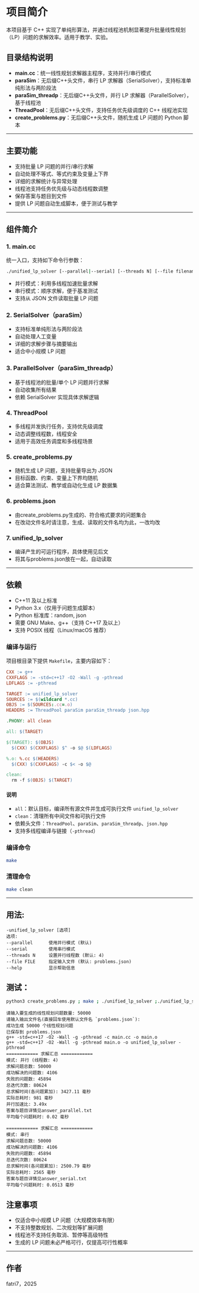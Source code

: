   # 项目简介

  本项目基于 C++ 实现了单纯形算法，并通过线程池机制显著提升批量线性规划（LP）问题的求解效率。适用于教学、实验。

  ## 目录结构说明

  
  - **main.cc**：统一线性规划求解器主程序，支持并行/串行模式
  - **paraSim**：无后缀C++头文件，串行 LP 求解器（SerialSolver），支持标准单纯形法与两阶段法
  - **paraSim_threadp**：无后缀C++头文件，并行 LP 求解器（ParallelSolver），基于线程池
  - **ThreadPool**：无后缀C++头文件，支持任务优先级调度的 C++ 线程池实现
  - **create_problems.py**：无后缀C++头文件，随机生成 LP 问题的 Python 脚本

  ---

  ## 主要功能

  - 支持批量 LP 问题的并行/串行求解
  - 自动处理不等式、等式约束及变量上下界
  - 详细的求解统计与异常处理
  - 线程池支持任务优先级与动态线程数调整
  - 保存答案与题目到文件
  - 提供 LP 问题自动生成脚本，便于测试与教学

  ---

  ## 组件简介

  ### 1. main.cc

  统一入口，支持如下命令行参数：

  ```sh
  ./unified_lp_solver [--parallel|--serial] [--threads N] [--file filename]
  ```

  - 并行模式：利用多线程加速批量求解
  - 串行模式：顺序求解，便于基准测试
  - 支持从 JSON 文件读取批量 LP 问题

  ### 2. SerialSolver（paraSim）

  - 支持标准单纯形法与两阶段法
  - 自动处理人工变量
  - 详细的求解步骤与摘要输出
  - 适合中小规模 LP 问题

  ### 3. ParallelSolver（paraSim_threadp）

  - 基于线程池的批量/单个 LP 问题并行求解
  - 自动收集所有结果
  - 依赖 SerialSolver 实现具体求解逻辑

  ### 4. ThreadPool

  - 多线程并发执行任务，支持优先级调度
  - 动态调整线程数，线程安全
  - 适用于高效任务调度和多线程场景

  ### 5. create_problems.py

  - 随机生成 LP 问题，支持批量导出为 JSON
  - 目标函数、约束、变量上下界均随机
  - 适合算法测试、教学或自动化生成 LP 数据集
  
  ### 6. problems.json

  - 由create_problems.py生成的、符合格式要求的问题集合
  - 在改动文件名时请注意，生成、读取的文件名均为此，一改均改

  ### 7. unified_lp_solver

  - 编译产生的可运行程序，具体使用见后文
  - 将其与problems.json放在一起，自动读取


  ---

  ## 依赖

  - C++11 及以上标准
  - Python 3.x（仅用于问题生成脚本）
  - Python 标准库：random, json
  - 需要 GNU Make、g++（支持 C++17 及以上）
  - 支持 POSIX 线程（Linux/macOS 推荐）

  ### 编译与运行

  项目根目录下提供 `Makefile`，主要内容如下：

  ```makefile
  CXX := g++
  CXXFLAGS := -std=c++17 -O2 -Wall -g -pthread
  LDFLAGS := -pthread

  TARGET := unified_lp_solver
  SOURCES := $(wildcard *.cc)
  OBJS := $(SOURCES:.cc=.o)
  HEADERS := ThreadPool paraSim paraSim_threadp json.hpp

  .PHONY: all clean

  all: $(TARGET)

  $(TARGET): $(OBJS)
    $(CXX) $(CXXFLAGS) $^ -o $@ $(LDFLAGS)

  %.o: %.cc $(HEADERS)
    $(CXX) $(CXXFLAGS) -c $< -o $@

  clean:
    rm -f $(OBJS) $(TARGET)
  ```

  #### 说明

  - `all`：默认目标，编译所有源文件并生成可执行文件 `unified_lp_solver`
  - `clean`：清理所有中间文件和可执行文件
  - 依赖头文件：`ThreadPool`、`paraSim`、`paraSim_threadp`、`json.hpp`
  - 支持多线程编译与链接（`-pthread`）

  ### 编译命令

  ```sh
  make
  ```

  ### 清理命令

  ```sh
  make clean
  ```
  ---
  ## 用法:
    -unified_lp_solver [选项]
    选项:
    --parallel      使用并行模式 (默认)
    --serial        使用串行模式
    --threads N     设置并行线程数 (默认: 4)
    --file FILE     指定输入文件 (默认: problems.json)
    --help          显示帮助信息
  ## 测试：
  ```sh
  python3 create_problems.py ; make ; ./unified_lp_solver ;./unified_lp_solver --serial
  ```
```
请输入要生成的线性规划问题数量: 50000
请输入输出文件名(直接回车使用默认文件名 `problems.json`): 
成功生成 50000 个线性规划问题
已保存到 problems.json
g++ -std=c++17 -O2 -Wall -g -pthread -c main.cc -o main.o
g++ -std=c++17 -O2 -Wall -g -pthread main.o -o unified_lp_solver -pthread
============ 求解汇总 ============
模式: 并行 (线程数: 4)
求解问题总数: 50000
成功解决的问题数: 4106
失败的问题数: 45894
总迭代次数: 80624
总求解时间(各问题累加): 3427.11 毫秒
实际总耗时: 981 毫秒
并行加速比: 3.49x
答案与题目详情见answer_parallel.txt
平均每个问题耗时: 0.02 毫秒

============ 求解汇总 ============
模式: 串行
求解问题总数: 50000
成功解决的问题数: 4106
失败的问题数: 45894
总迭代次数: 80624
总求解时间(各问题累加): 2500.79 毫秒
实际总耗时: 2565 毫秒
答案与题目详情见answer_serial.txt
平均每个问题耗时: 0.0513 毫秒
```

  ## 注意事项

  - 仅适合中小规模 LP 问题（大规模效率有限）
  - 不支持整数规划、二次规划等扩展问题
  - 线程池不支持任务取消、暂停等高级特性
  - 生成的 LP 问题未必严格可行，仅提高可行性概率

  ---

  ## 作者

  fatri7，2025

